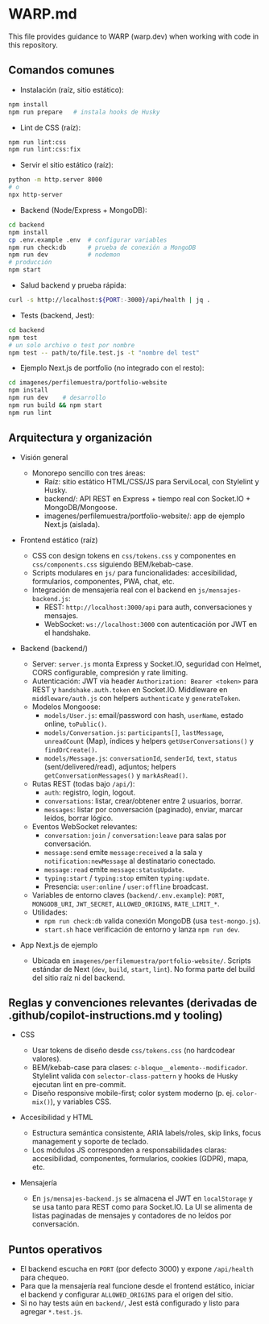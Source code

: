 # WARP.md

This file provides guidance to WARP (warp.dev) when working with code in this repository.

## Comandos comunes

- Instalación (raíz, sitio estático):
```bash path=null start=null
npm install
npm run prepare   # instala hooks de Husky
```
- Lint de CSS (raíz):
```bash path=null start=null
npm run lint:css
npm run lint:css:fix
```
- Servir el sitio estático (raíz):
```bash path=null start=null
python -m http.server 8000
# o
npx http-server
```

- Backend (Node/Express + MongoDB):
```bash path=null start=null
cd backend
npm install
cp .env.example .env  # configurar variables
npm run check:db      # prueba de conexión a MongoDB
npm run dev           # nodemon
# producción
npm start
```
- Salud backend y prueba rápida:
```bash path=null start=null
curl -s http://localhost:${PORT:-3000}/api/health | jq .
```
- Tests (backend, Jest):
```bash path=null start=null
cd backend
npm test
# un solo archivo o test por nombre
npm test -- path/to/file.test.js -t "nombre del test"
```
- Ejemplo Next.js de portfolio (no integrado con el resto):
```bash path=null start=null
cd imagenes/perfilemuestra/portfolio-website
npm install
npm run dev    # desarrollo
npm run build && npm start
npm run lint
```

## Arquitectura y organización

- Visión general
  - Monorepo sencillo con tres áreas:
    - Raíz: sitio estático HTML/CSS/JS para ServiLocal, con Stylelint y Husky.
    - backend/: API REST en Express + tiempo real con Socket.IO + MongoDB/Mongoose.
    - imagenes/perfilemuestra/portfolio-website/: app de ejemplo Next.js (aislada).

- Frontend estático (raíz)
  - CSS con design tokens en `css/tokens.css` y componentes en `css/components.css` siguiendo BEM/kebab-case.
  - Scripts modulares en `js/` para funcionalidades: accesibilidad, formularios, componentes, PWA, chat, etc.
  - Integración de mensajería real con el backend en `js/mensajes-backend.js`:
    - REST: `http://localhost:3000/api` para auth, conversaciones y mensajes.
    - WebSocket: `ws://localhost:3000` con autenticación por JWT en el handshake.

- Backend (backend/)
  - Server: `server.js` monta Express y Socket.IO, seguridad con Helmet, CORS configurable, compresión y rate limiting.
  - Autenticación: JWT vía header `Authorization: Bearer <token>` para REST y `handshake.auth.token` en Socket.IO. Middleware en `middleware/auth.js` con helpers `authenticate` y `generateToken`.
  - Modelos Mongoose:
    - `models/User.js`: email/password con hash, `userName`, estado online, `toPublic()`.
    - `models/Conversation.js`: `participants[]`, `lastMessage`, `unreadCount` (Map), índices y helpers `getUserConversations()` y `findOrCreate()`.
    - `models/Message.js`: `conversationId`, `senderId`, `text`, `status` (sent/delivered/read), adjuntos; helpers `getConversationMessages()` y `markAsRead()`.
  - Rutas REST (todas bajo `/api/`):
    - `auth`: registro, login, logout.
    - `conversations`: listar, crear/obtener entre 2 usuarios, borrar.
    - `messages`: listar por conversación (paginado), enviar, marcar leídos, borrar lógico.
  - Eventos WebSocket relevantes:
    - `conversation:join` / `conversation:leave` para salas por conversación.
    - `message:send` emite `message:received` a la sala y `notification:newMessage` al destinatario conectado.
    - `message:read` emite `message:statusUpdate`.
    - `typing:start` / `typing:stop` emiten `typing:update`.
    - Presencia: `user:online` / `user:offline` broadcast.
  - Variables de entorno claves (`backend/.env.example`): `PORT`, `MONGODB_URI`, `JWT_SECRET`, `ALLOWED_ORIGINS`, `RATE_LIMIT_*`.
  - Utilidades:
    - `npm run check:db` valida conexión MongoDB (usa `test-mongo.js`).
    - `start.sh` hace verificación de entorno y lanza `npm run dev`.

- App Next.js de ejemplo
  - Ubicada en `imagenes/perfilemuestra/portfolio-website/`. Scripts estándar de Next (`dev`, `build`, `start`, `lint`). No forma parte del build del sitio raíz ni del backend.

## Reglas y convenciones relevantes (derivadas de .github/copilot-instructions.md y tooling)

- CSS
  - Usar tokens de diseño desde `css/tokens.css` (no hardcodear valores).
  - BEM/kebab-case para clases: `c-bloque__elemento--modificador`. Stylelint valida con `selector-class-pattern` y hooks de Husky ejecutan lint en pre-commit.
  - Diseño responsive mobile-first; color system moderno (p. ej. `color-mix()`), y variables CSS.

- Accesibilidad y HTML
  - Estructura semántica consistente, ARIA labels/roles, skip links, focus management y soporte de teclado.
  - Los módulos JS corresponden a responsabilidades claras: accesibilidad, componentes, formularios, cookies (GDPR), mapa, etc.

- Mensajería
  - En `js/mensajes-backend.js` se almacena el JWT en `localStorage` y se usa tanto para REST como para Socket.IO. La UI se alimenta de listas paginadas de mensajes y contadores de no leídos por conversación.

## Puntos operativos

- El backend escucha en `PORT` (por defecto 3000) y expone `/api/health` para chequeo.
- Para que la mensajería real funcione desde el frontend estático, iniciar el backend y configurar `ALLOWED_ORIGINS` para el origen del sitio.
- Si no hay tests aún en `backend/`, Jest está configurado y listo para agregar `*.test.js`.

